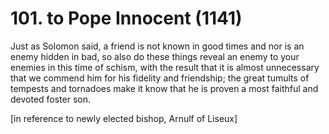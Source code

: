 # 101. to Pope Innocent \(1141\)

Just as Solomon said, a friend is not known in good times and nor is an enemy hidden in bad, so also do these things reveal an enemy to your enemies in this time of schism, with the result that it is almost unnecessary that we commend him for his fidelity and friendship; the great tumults of tempests and tornadoes make it know that  he is proven a most faithful and devoted foster son.

\[in reference to newly elected bishop, Arnulf of Liseux\]

